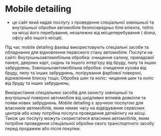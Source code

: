 # Mobile detailing

- це сайт який надає послугу з проведення спеціальної зовнішньої та внутрішньої обробки автомобіля безпосередньо біля клієнта, тобто на місці його перебування, незалежно від місцеперебування ( doma, офісу або іншого місця).

Під час mobile detailing фахівці використовують спеціальні засоби та обладнання для відновлення первісного стану автомобіля. 
Послуги на сайті:
Внутрішньоавтомобільна обробка: очищення салону, приладової панелі, дверних карт, сидінь та іншого інтер'єру від бруду, пилу та інших забруднень;
Зовнішньоавтомобільна обробка: очищення кузова від бруду, пилу та інших забруднень, полірування фарбової поверхні, відновлення блиску тощо;
Обробка шин та коліс: чищення шин та коліс від бруду та інших забруднень;

Використання спеціальних засобів для захисту зовнішньої та внутрішньої поверхні автомобіля від шкідливих впливів довкілля та появи нових забруднень.
Mobile detailing є зручною послугою для власників автомобілів, яким немає часу на відвідування сервісних центрів або кому потрібна послуга проведення детейлінгу на місці. Також цю послугу можуть скористатися власники автомобілів, яким потрібне проведення спеціальної обробки свого транспортного засобу перед продажем або після покупки.
